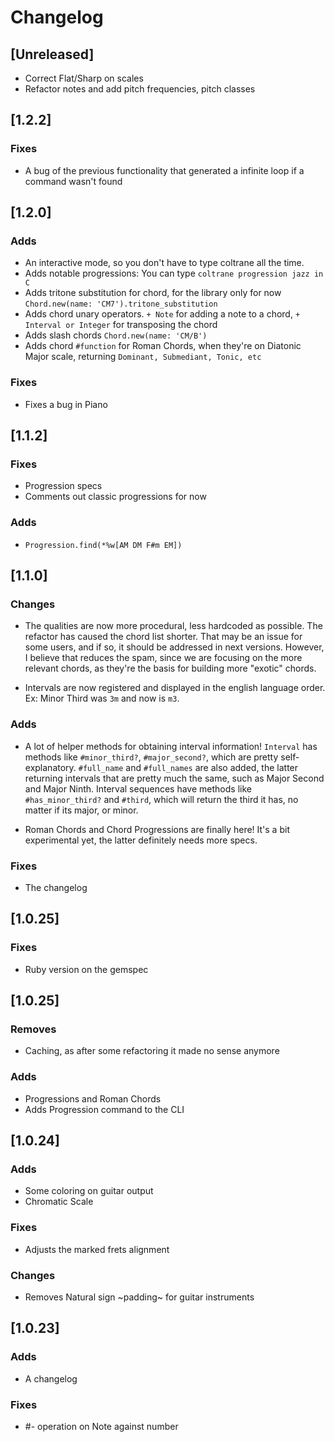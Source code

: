 # Changelog

## [Unreleased]
- Correct Flat/Sharp on scales
- Refactor notes and add pitch frequencies, pitch classes

## [1.2.2]

### Fixes

- A bug of the previous functionality that generated a infinite loop if a command wasn't found

## [1.2.0]

### Adds
- An interactive mode, so you don't have to type coltrane all the time.
- Adds notable progressions: You can type `coltrane progression jazz in C`
- Adds tritone substitution for chord, for the library only for now `Chord.new(name: 'CM7').tritone_substitution`
- Adds chord unary operators. `+ Note` for adding a note to a chord, `+ Interval or Integer` for transposing the chord
- Adds slash chords `Chord.new(name: 'CM/B')`
- Adds chord `#function` for Roman Chords, when they're on Diatonic Major scale, returning `Dominant, Submediant, Tonic, etc`

### Fixes
- Fixes a bug in Piano

## [1.1.2]

### Fixes
- Progression specs
- Comments out classic progressions for now

### Adds
- `Progression.find(*%w[AM DM F#m EM])`

## [1.1.0]

### Changes
- The qualities are now more procedural, less hardcoded as possible. The refactor
  has caused the chord list shorter. That may be an issue for some users, and if
  so, it should be addressed in next versions. However, I believe that reduces
  the spam, since we are focusing on the more relevant chords, as they're the
  basis for building more "exotic" chords.

- Intervals are now registered and displayed in the english language order.
  Ex: Minor Third was `3m` and now is `m3`.

### Adds
- A lot of helper methods for obtaining interval information! `Interval` has
  methods like `#minor_third?`, `#major_second?`, which are pretty self-explanatory.
  `#full_name` and `#full_names` are also added, the latter returning intervals that
  are pretty much the same, such as Major Second and Major Ninth.
  Interval sequences have methods like `#has_minor_third?` and `#third`, which will
  return the third it has, no matter if its major, or minor.

- Roman Chords and Chord Progressions are finally here! It's a bit experimental yet,
  the latter definitely needs more specs.

### Fixes
- The changelog

## [1.0.25]

### Fixes
- Ruby version on the gemspec

## [1.0.25]

### Removes
- Caching, as after some refactoring it made no sense anymore

### Adds
- Progressions and Roman Chords
- Adds Progression command to the CLI

## [1.0.24]

### Adds
- Some coloring on guitar output
- Chromatic Scale

### Fixes
- Adjusts the marked frets alignment

### Changes
- Removes Natural sign ~padding~ for guitar instruments


## [1.0.23]

### Adds
- A changelog

### Fixes
- #- operation on Note against number
